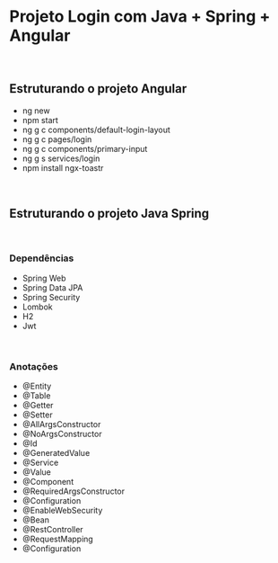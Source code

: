 # Projeto Login com Java + Spring + Angular

<br>

## Estruturando o projeto Angular

- ng new
- npm start
- ng g c components/default-login-layout
- ng g c pages/login
- ng g c components/primary-input
- ng g s services/login
- npm install ngx-toastr

<br>

## Estruturando o projeto Java Spring

<br>

### Dependências

- Spring Web
- Spring Data JPA
- Spring Security
- Lombok
- H2 
- Jwt

<br>

### Anotações

- @Entity
- @Table
- @Getter
- @Setter
- @AllArgsConstructor
- @NoArgsConstructor
- @Id
- @GeneratedValue
- @Service
- @Value
- @Component
- @RequiredArgsConstructor
- @Configuration
- @EnableWebSecurity
- @Bean
- @RestController
- @RequestMapping
- @Configuration
